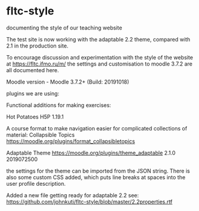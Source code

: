 # fltc-style
documenting the style of our teaching website

The test site is now working with the adaptable 2.2 theme, compared with 2.1 in the production site.

To encourage discussion and experimentation with the style of the website at https://fltc.ifmo.ru/m/ the settings and customisation to moodle 3.7.2 are all documented here.

Moodle version - Moodle 3.7.2+ (Build: 20191018)

plugins we are using:

Functional additions for making exercises:

Hot Potatoes
H5P 1.19.1

A course format to make navigation easier for complicated collections of material:
Collapsible Topics https://moodle.org/plugins/format_collapsibletopics

Adaptable Theme https://moodle.org/plugins/theme_adaptable
2.1.0
2019072500

the settings for the theme can be imported from the JSON string.
There is also some custom CSS added, which puts line breaks at spaces into the user profile description.


Added a new file getting ready for adaptable 2.2 see: https://github.com/johnkuti/fltc-style/blob/master/2.2properties.rtf
